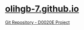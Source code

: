# [olihgb-7.github.io](olihgb-7.github.io)

[Git Repository - D0020E Project](https://github.com/olihgb-7/D0020E)
